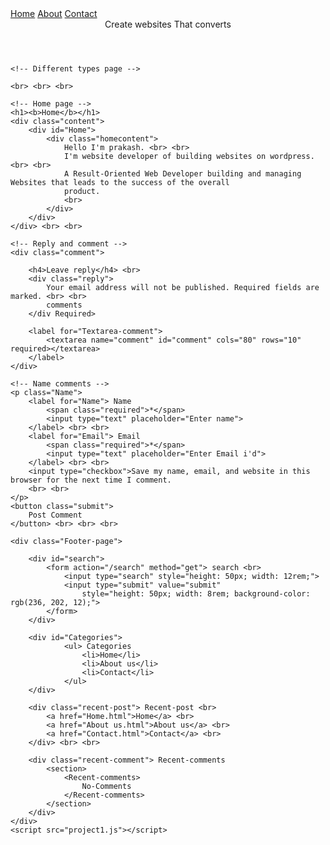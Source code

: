<!DOCTYPE html>
<html lang="en">

<head>
    <meta charset="UTF-8">
    <meta name="viewport" content="width=device-width, initial-scale=1.0">
    <title>Portfolio</title>
    <link rel="stylesheet" href="project1.css">
</head>

<body>
    <div class="headertag">
        <nav class="nav">
            <a href="Home.html">Home</a>
            <a href="About us.html">About</a>
            <a href="Contact.html">Contact</a>
        </nav>
    </div>
    <!-- Header image and content -->
    <header class="headerimage">
        <header>Create websites That converts</header>
    </header>

    <!-- Different types page -->

    <br> <br> <br>

    <!-- Home page -->
    <h1><b>Home</b></h1>
    <div class="content">
        <div id="Home">
            <div class="homecontent">
                Hello I'm prakash. <br> <br>
                I'm website developer of building websites on wordpress. <br> <br>
                A Result-Oriented Web Developer building and managing Websites that leads to the success of the overall
                product.
                <br>
            </div>
        </div>
    </div> <br> <br>

    <!-- Reply and comment -->
    <div class="comment">

        <h4>Leave reply</h4> <br>
        <div class="reply">
            Your email address will not be published. Required fields are marked. <br> <br>
            comments
        </div Required>

        <label for="Textarea-comment">
            <textarea name="comment" id="comment" cols="80" rows="10" required></textarea>
        </label>
    </div>

    <!-- Name comments -->
    <p class="Name">
        <label for="Name"> Name
            <span class="required">*</span>
            <input type="text" placeholder="Enter name">
        </label> <br> <br>
        <label for="Email"> Email
            <span class="required">*</span>
            <input type="text" placeholder="Enter Email i'd">
        </label> <br> <br>
        <input type="checkbox">Save my name, email, and website in this browser for the next time I comment.
        <br> <br>
    </p>
    <button class="submit">
        Post Comment
    </button> <br> <br> <br>

    <div class="Footer-page">

        <div id="search">
            <form action="/search" method="get"> search <br>
                <input type="search" style="height: 50px; width: 12rem;">
                <input type="submit" value="submit"
                    style="height: 50px; width: 8rem; background-color: rgb(236, 202, 12);">
            </form>
        </div>

        <div id="Categories"> 
                <ul> Categories
                    <li>Home</li> 
                    <li>About us</li> 
                    <li>Contact</li>
                </ul>
        </div>

        <div class="recent-post"> Recent-post <br>
            <a href="Home.html">Home</a> <br>
            <a href="About us.html">About us</a> <br>
            <a href="Contact.html">Contact</a> <br>
        </div> <br> <br>

        <div class="recent-comment"> Recent-comments
            <section>
                <Recent-comments>
                    No-Comments
                </Recent-comments>
            </section>
        </div>
    </div>
    <script src="project1.js"></script>
</body>

</html>
